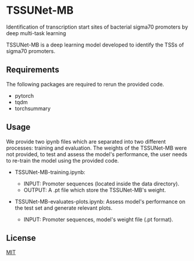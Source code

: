 # TSSUNet-MB
Identification of transcription start sites of bacterial sigma70 promoters by deep multi-task learning

TSSUNet-MB is a deep learning model developed to identify the TSSs of sigma70 promoters.

## Requirements

The following packages are required to rerun the provided code.
- pytorch
- tqdm
- torchsummary

## Usage

We provide two ipynb files which are separated into two different processes: training and evaluation. 
The weights of the TSSUNet-MB were not provided, to test and assess the model's performance, the user needs to re-train the model using the provided code.

- TSSUNet-MB-training.ipynb:
  - INPUT: Promoter sequences (located inside the data directory).
  - OUTPUT: A .pt file which store the TSSUNet-MB's weight.
  
- TSSUNet-MB-evaluates-plots.ipynb: Assess model's performance on the test set and generate relevant plots.
  - INPUT: Promoter sequences, model's weight file (.pt format).

## License

[MIT](https://choosealicense.com/licenses/mit/)

